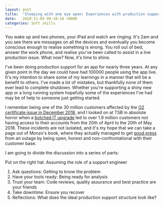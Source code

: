 ```yaml
---
layout: post
title:  "Sleeping with one eye open: Experiences with production support"
date:   2020-11-05 09:16:16 +0000
categories: Soft skills
---
```


You wake up and two phones, your iPad and watch are ringing. It's 2am and you see there are messages on all the devices and eventually you become conscious enough to realise something is wrong. You roll out of bed, answer the work phone, and realise you've been called to assist in a live production issue. What now? Now, it's time to shine.

I've been doing production support for an app for nearly three years. At any given point in the day we could have had 100000 people using the app live. It's my intention to share some of my learnings in a manner that will be a benefit to others. I've made a lot of mistakes, but thankfully none of them ever lead to complete shutdown. Whether you're supporting a shiny new app or a long running system hopefully some of the experiences I've had may be of help to someone just getting started.

I remember being one of the 30 million customers affected by the [O2 certificate issue in December 2018][o2-outage], and I looked on at TSB in absolute horror when a [botched IT upgrade][tsb-meltdown] led to over 1.9 million customers not having access to their accounts from the 20th of April to the 20th of May 2018. These incidents are not isolated, and it's my hope that we can take a page out of Monzo's book, where they actually managed to get [good press][monzo-success] from an outage by being open, honest and non-confrontational with their customer base.

I am going to divide the discussion into a series of parts:

Put on the right hat: Assuming the role of a support engineer
 1. Ask questions: Getting to know the problem
 1. Have your tools ready: Being ready for analysis
 1. Trust your team: Code reviews, quality assurance and best practice are your friends
 1. Take downtime: Ensure you recover
 1. Reflections: What does the ideal production support structure look like?


[o2-outage]: https://www.theguardian.com/business/2018/dec/06/o2-customers-unable-to-get-online
[tsb-meltdown]: https://www.theguardian.com/business/2018/jun/06/timeline-of-trouble-how-the-tsb-it-meltdown-unfolded
[monzo-success]: https://econsultancy.com/monzo-outage-is-it-possible-to-fail-in-a-good-way/
